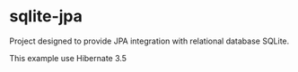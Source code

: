 sqlite-jpa
==========

Project designed to provide JPA integration with relational database SQLite.

This example use Hibernate 3.5 